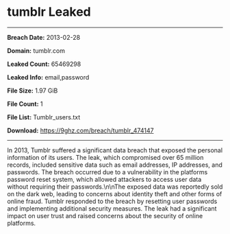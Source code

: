 # tumblr Leaked

------------
**Breach Date:** 2013-02-28

**Domain:** tumblr.com

**Leaked Count:** 65469298

**Leaked Info:** email,password

**File Size:** 1.97 GiB

**File Count:** 1

**File List:** Tumblr_users.txt

**Download:** https://9ghz.com/breach/tumblr_474147

------------
In 2013, Tumblr suffered a significant data breach that exposed the personal information of its users. The leak, which compromised over 65 million records, included sensitive data such as email addresses, IP addresses, and passwords. The breach occurred due to a vulnerability in the platforms password reset system, which allowed attackers to access user data without requiring their passwords.\n\nThe exposed data was reportedly sold on the dark web, leading to concerns about identity theft and other forms of online fraud. Tumblr responded to the breach by resetting user passwords and implementing additional security measures. The leak had a significant impact on user trust and raised concerns about the security of online platforms.

